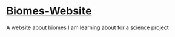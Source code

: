 # [Biomes-Website](https://alexkozlovm.github.io/Biomes-Website/)
A website about biomes I am learning about for a science project
